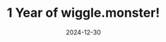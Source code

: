 ---
layout: blog/24/12/1year.njk
title: "1 Year of wiggle.monster!"
date: 2024-12-30
permalink: "/more/archive/blog/2024/12/1year.html"
---